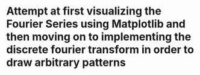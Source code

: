 # Attempt at first visualizing the Fourier Series using Matplotlib and then moving on to implementing the discrete fourier transform in order to draw arbitrary patterns
